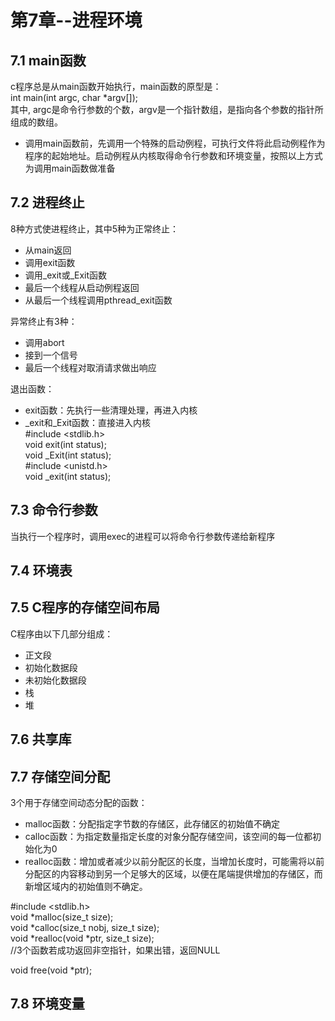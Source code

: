 # 第7章--进程环境
## 7.1 main函数  
c程序总是从main函数开始执行，main函数的原型是：  
int main(int argc, char *argv[]);  
其中, argc是命令行参数的个数，argv是一个指针数组，是指向各个参数的指针所组成的数组。  
- 调用main函数前，先调用一个特殊的启动例程，可执行文件将此启动例程作为程序的起始地址。启动例程从内核取得命令行参数和环境变量，按照以上方式为调用main函数做准备  

## 7.2 进程终止  
8种方式使进程终止，其中5种为正常终止：  
- 从main返回  
- 调用exit函数  
- 调用_exit或_Exit函数  
- 最后一个线程从启动例程返回  
- 从最后一个线程调用pthread_exit函数  

异常终止有3种：  
- 调用abort  
- 接到一个信号  
- 最后一个线程对取消请求做出响应  

退出函数：  
- exit函数：先执行一些清理处理，再进入内核  
- _exit和_Exit函数：直接进入内核  
#include <stdlib.h>  
void exit(int status);  
void _Exit(int status);  
#include <unistd.h>  
void _exit(int status);  

## 7.3 命令行参数  
当执行一个程序时，调用exec的进程可以将命令行参数传递给新程序  

## 7.4 环境表  

## 7.5 C程序的存储空间布局
C程序由以下几部分组成：  
- 正文段  
- 初始化数据段  
- 未初始化数据段  
- 栈  
- 堆  

## 7.6 共享库  

## 7.7 存储空间分配  
3个用于存储空间动态分配的函数：  
- malloc函数：分配指定字节数的存储区，此存储区的初始值不确定  
- calloc函数：为指定数量指定长度的对象分配存储空间，该空间的每一位都初始化为0  
- realloc函数：增加或者减少以前分配区的长度，当增加长度时，可能需将以前分配区的内容移动到另一个足够大的区域，以便在尾端提供增加的存储区，而新增区域内的初始值则不确定。  

#include <stdlib.h>  
void *malloc(size_t size);  
void *calloc(size_t nobj, size_t size);  
void *realloc(void *ptr, size_t size);  
//3个函数若成功返回非空指针，如果出错，返回NULL  

void free(void *ptr);  

## 7.8 环境变量  


